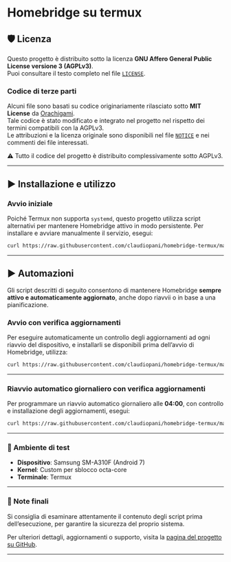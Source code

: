 # Homebridge su termux

## 🛡️ Licenza

Questo progetto è distribuito sotto la licenza **GNU Affero General Public License versione 3 (AGPLv3)**.  
Puoi consultare il testo completo nel file [`LICENSE`](./LICENSE).

### Codice di terze parti

Alcuni file sono basati su codice originariamente rilasciato sotto **MIT License** da [Orachigami](https://github.com/Orachigami/).  
Tale codice è stato modificato e integrato nel progetto nel rispetto dei termini compatibili con la AGPLv3.  
Le attribuzioni e la licenza originale sono disponibili nel file [`NOTICE`](./NOTICE) e nei commenti dei file interessati.

⚠️ Tutto il codice del progetto è distribuito complessivamente sotto AGPLv3.

---

## ▶️ Installazione e utilizzo

### Avvio iniziale
Poiché Termux non supporta `systemd`, questo progetto utilizza script alternativi per mantenere Homebridge attivo in modo persistente.
Per installare e avviare manualmente il servizio, esegui:

```bash
curl https://raw.githubusercontent.com/claudiopani/homebridge-termux/main/script.sh | bash
```

---

## ▶️ Automazioni
Gli script descritti di seguito consentono di mantenere Homebridge **sempre attivo e automaticamente aggiornato**, anche dopo riavvii o in base a una pianificazione.

### Avvio con verifica aggiornamenti
Per eseguire automaticamente un controllo degli aggiornamenti ad ogni riavvio del dispositivo, e installarli se disponibili prima dell’avvio di Homebridge, utilizza:

```bash
curl https://raw.githubusercontent.com/claudiopani/homebridge-termux/main/check-update-start.sh | bash
```

---

### Riavvio automatico giornaliero con verifica aggiornamenti
Per programmare un riavvio automatico giornaliero alle **04:00**, con controllo e installazione degli aggiornamenti, esegui:

```bash
curl https://raw.githubusercontent.com/claudiopani/homebridge-termux/main/scheduled-update-start.sh | bash
```

---

### 📱 Ambiente di test

* **Dispositivo**: Samsung SM-A310F (Android 7)
* **Kernel**: Custom per sblocco octa-core
* **Terminale**: Termux

---

### 📖 Note finali

Si consiglia di esaminare attentamente il contenuto degli script prima dell’esecuzione, per garantire la sicurezza del proprio sistema.

Per ulteriori dettagli, aggiornamenti o supporto, visita la [pagina del progetto su GitHub](https://github.com/claudiopani/homebridge-termux).

---